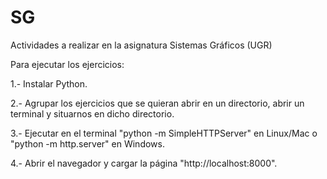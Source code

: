 # SG
Actividades a realizar en la asignatura Sistemas Gráficos (UGR)

Para ejecutar los ejercicios:

1.- Instalar Python.

2.- Agrupar los ejercicios que se quieran abrir en un directorio, abrir un terminal y situarnos en dicho directorio.

3.- Ejecutar en el terminal "python -m SimpleHTTPServer" en Linux/Mac o "python -m http.server" en Windows.

4.- Abrir el navegador y cargar la página "http://localhost:8000".
